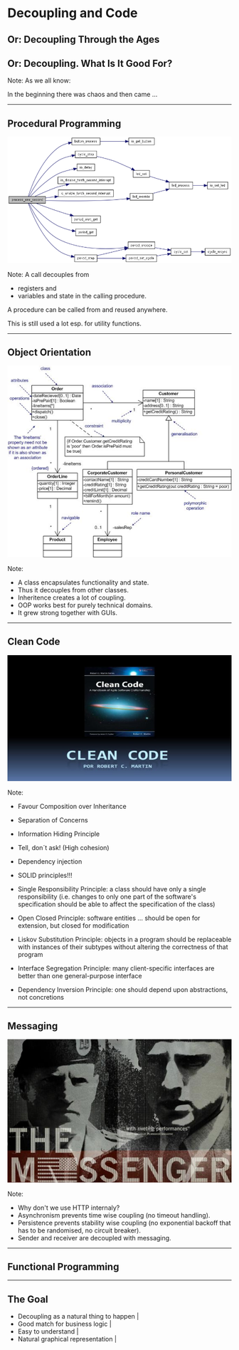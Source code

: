 # Decoupling and Code
<h2 class="fragment">Or: Decoupling Through the Ages</h2>
<h2 class="fragment">Or: Decoupling. What Is It Good For?</h2>

Note:
As we all know:

In the beginning there was chaos and then came ...

---

## Procedural Programming
![Logo](assets/call-graph.png)

Note:
A call decouples from
- registers and
- variables and state in the calling procedure.

A procedure can be called from and reused anywhere.

This is still used a lot esp. for utility functions.

---

## Object Orientation
![Logo](assets/class-diagram.jpg)

Note:
- A class encapsulates functionality and state.
- Thus it decouples from other classes.
- Inheritence creates a lot of coupling.
- OOP works best for purely technical domains.
- It grew strong together with GUIs.

---

## Clean Code
![Logo](assets/clean-code.jpg)

Note:
- Favour Composition over Inheritance
- Separation of Concerns
- Information Hiding Principle
- Tell, don´t ask! (High cohesion)
- Dependency injection

- SOLID principles!!!
- Single Responsibility Principle: a class should have only a single responsibility (i.e. changes to only one part of the software's specification should be able to affect the specification of the class)
- Open Closed Principle: software entities … should be open for extension, but closed for modification
- Liskov Substitution Principle: objects in a program should be replaceable with instances of their subtypes without altering the correctness of that program
- Interface Segregation Principle: many client-specific interfaces are better than one general-purpose interface
- Dependency Inversion Principle: one should depend upon abstractions, not concretions

---

## Messaging
![Logo](assets/messaging.jpg)

Note:
- Why don't we use HTTP internaly?
- Asynchronism prevents time wise coupling (no timeout handling).
- Persistence prevents stability wise coupling (no exponential backoff that has to be randomised, no circuit breaker).
- Sender and receiver are decoupled with messaging.

---

## Functional Programming

---

## The Goal

- Decoupling as a natural thing to happen |
- Good match for business logic           |
- Easy to understand                      |
- Natural graphical representation        |

